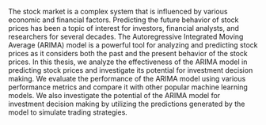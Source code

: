 The stock market is a complex system that is influenced by various economic and financial
factors. Predicting the future behavior of stock prices has been a topic of interest for investors,
financial analysts, and researchers for several decades. The Autoregressive Integrated Moving
Average (ARIMA) model is a powerful tool for analyzing and predicting stock prices as it
considers both the past and the present behavior of the stock prices. In this thesis, we analyze the
effectiveness of the ARIMA model in predicting stock prices and investigate its potential for
investment decision making. We evaluate the performance of the ARIMA model using various
performance metrics and compare it with other popular machine learning models. We also
investigate the potential of the ARIMA model for investment decision making by utilizing the
predictions generated by the model to simulate trading strategies.
